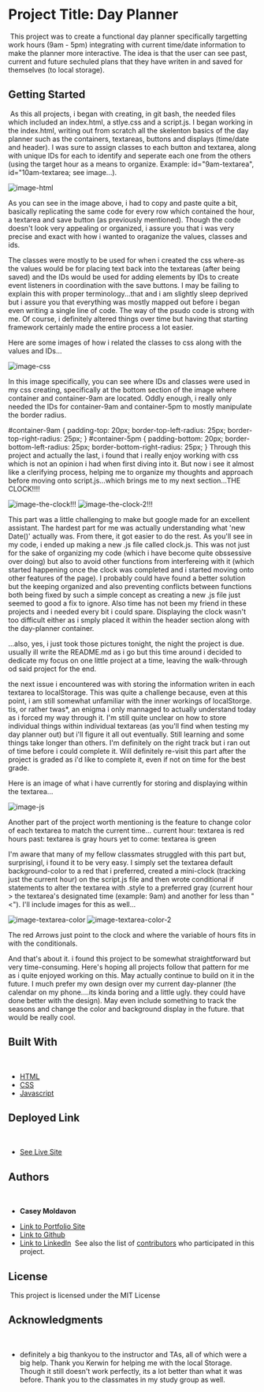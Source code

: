 # Project Title: Day Planner
​
This project was to create a functional day planner specifically targetting work hours (9am - 5pm) integrating with current time/date information to make the planner more interactive. The idea is that the user can see past, current and future sechuled plans that they have writen in and saved for themselves (to local storage).
​
## Getting Started
​
As this all projects, i began with creating, in git bash, the needed files which included an index.html, a stlye.css and a script.js. I began working in the index.html, writing out from scratch all the skelenton basics of the day planner such as the containers, textareas, buttons and displays (time/date and header). I was sure to assign classes to each button and textarea, along with unique IDs for each to identify and seperate each one from the others (using the target hour as a means to organize. Example: id="9am-textarea", id="10am-textarea; see image...).

![image-html](images/imahe-html.jpg)

As you can see in the image above, i had to copy and paste quite a bit, basically replicating the same code for every row which contained the hour, a textarea and save button (as previously mentioned). Though the code doesn't look very appealing or organized, i assure you that i was very precise and exact with how i wanted to oraganize the values, classes and ids.

The classes were mostly to be used for when i created the css where-as the values would be for placing text back into the textareas (after being saved) and the IDs would be used for adding elements by IDs to create event listeners in coordination with the save buttons. I may be failing to explain this with proper terminology...that and i am slightly sleep deprived but i assure you that everything was mostly mapped out before i began even writing a single line of code. The way of the psudo code is strong with me. Of course, i definitely altered things over time but having that starting framework certainly made the entire process a lot easier.

Here are some images of how i related the classes to css along with the values and IDs...

![image-css](images/image-css.jpg)

In this image specifically, you can see where IDs and classes were used in my css creating, specifically at the bottom section of the image where container and container-9am are located. Oddly enough, i really only needed the IDs for container-9am and container-5pm to mostly manipulate the border radius.

#container-9am {
    padding-top: 20px;
    border-top-left-radius: 25px;
    border-top-right-radius: 25px;
}
#container-5pm {
    padding-bottom: 20px;
    border-bottom-left-radius: 25px;
    border-bottom-right-radius: 25px;
}
​
Through this project and actually the last, i found that i really enjoy working with css which is not an opinion i had when first diving into it. But now i see it almost like a clerifying process, helping me to organize my thoughts and approach before moving onto script.js...which brings me to my next section...THE CLOCK!!!!

![image-the-clock!!!](images/image-the-clock.jpg)
![image-the-clock-2!!!](images/image-the-clock-2.jpg)

This part was a little challenging to make but google made for an excellent assistant. The hardest part for me was actually understanding what 'new Date()' actually was. From there, it got easier to do the rest. As you'll see in my code, i ended up making a new .js file called clock.js. This was not just for the sake of organizing my code (which i have become quite obssessive over doing) but also to avoid other functions from interfereing with it (which started happening once the clock was completed and i started moving onto other features of the page). I probably could have found a better solution but the keeping organized and also preventing conflicts between functions both being fixed by such a simple concept as creating a new .js file just seemed to good a fix to ignore. Also time has not been my friend in these projects and i needed every bit i could spare. Displaying the clock wasn't too difficult either as i smply placed it within the header section along with the day-planner container.

...also, yes, i just took those pictures tonight, the night the project is due. usually ill write the README.md as i go but this time around i decided to dedicate my focus on one little project at a time, leaving the walk-through od said project for the end.


the next issue i encountered was with storing the information writen in each textarea to localStorage. This was quite a challenge because, even at this point, i am still somewhat unfamiliar with the inner workings of localStorge. tis, or rather twas*, an enigma i only mannaged to actually understand today as i forced my way through it. I'm still quite unclear on how to store individual things within individual textareas (as you'll find when testing my day planner out) but i'll figure it all out eventually. Still learning and some things take longer than others. I'm definitely on the right track but i ran out of time before i could complete it. Will definitely re-visit this part after the project is graded as i'd like to complete it, even if not on time for the best grade.

Here is an image of what i have currently for storing and displaying within the textarea...

![image-js](images/image-js.jpg)


Another part of the project worth mentioning is the feature to change color of each textarea to match the current time...
current hour: textarea is red
hours past: textarea is gray
hours yet to come: textarea is green

I'm aware that many of my fellow classmates struggled with this part but, surprisingl, i found it to be very easy. I simply set the textarea default background-color to a red that i preferred, created a mini-clock (tracking just the current hour) on the script.js file and then wrote conditional if statements to alter the textarea with .style to a preferred gray (current hour > the textarea's designated time (example: 9am) and another for less than "<"). I'll include images for this as well...


![image-textarea-color](images/image-textarea-color.jpg)
![image-textarea-color-2](images/image-textarea-color-2.jpg)

The red Arrows just point to the clock and where the variable of hours fits in with the conditionals.


And that's about it. i found this project to be somewhat straightforward but very time-consuming. Here's hoping all projects follow that pattern for me as i quite enjoyed working on this. May actually continue to build on it in the future. I much prefer my own design over my current day-planner (the calendar on my phone....its kinda boring and a little ugly. they could have done better with the design). May even include something to track the seasons and change the color and background display in the future. that would be really cool.


## Built With
​
* [HTML](https://developer.mozilla.org/en-US/docs/Web/HTML)
* [CSS](https://developer.mozilla.org/en-US/docs/Web/CSS)
* [Javascript](https://developer.mozilla.org/en-US/docs/Web/JavaScript)
​
## Deployed Link
​
* [See Live Site](https://casey-moldavon.github.io/day-planner/)
​
​
## Authors
​
* **Casey Moldavon** 
​
- [Link to Portfolio Site](https://casey-moldavon.github.io/day-planner/)
- [Link to Github](https://github.com/casey-moldavon/day-planner)
- [Link to LinkedIn](https://www.linkedin.com/in/casey-moldavon-442a1761/)
​
See also the list of [contributors](https://github.com/your/project/contributors) who participated in this project.
​
## License
​
This project is licensed under the MIT License 
​
## Acknowledgments
​
* definitely a big thankyou to the instructor and TAs, all of which were a big help. Thank you Kerwin for helping me with the local Storage. Though it still doesn't work perfectly, its a lot better than what it was before.
Thank you to the classmates in my study group as well.